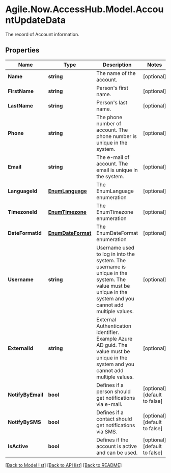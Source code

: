 # Agile.Now.AccessHub.Model.AccountUpdateData
The record of Account information.

## Properties

Name | Type | Description | Notes
------------ | ------------- | ------------- | -------------
**Name** | **string** | The name of the account. | [optional] 
**FirstName** | **string** | Person&#39;s first name. | [optional] 
**LastName** | **string** | Person&#39;s last name. | [optional] 
**Phone** | **string** | The phone number of account. The phone number is unique in the system. | [optional] 
**Email** | **string** | The e-mail of account. The email is unique in the system. | [optional] 
**LanguageId** | [**EnumLanguage**](EnumLanguage.md) | The EnumLanguage enumeration | [optional] 
**TimezoneId** | [**EnumTimezone**](EnumTimezone.md) | The EnumTimezone enumeration | [optional] 
**DateFormatId** | [**EnumDateFormat**](EnumDateFormat.md) | The EnumDateFormat enumeration | [optional] 
**Username** | **string** | Username used to log in into the system. The username is unique in the system. The value must be unique in the system and you cannot add multiple values. | [optional] 
**ExternalId** | **string** | External Authentication identifier. Example Azure AD guid. The value must be unique in the system and you cannot add multiple values. | [optional] 
**NotifyByEmail** | **bool** | Defines if a person should get notifications via e-mail. | [optional] [default to false]
**NotifyBySMS** | **bool** | Defines if a contact should get notifications via SMS. | [optional] [default to false]
**IsActive** | **bool** | Defines if the account is active and can be used. | [optional] [default to false]

[[Back to Model list]](../../README.md#documentation-for-models) [[Back to API list]](../../README.md#documentation-for-api-endpoints) [[Back to README]](../../README.md)

